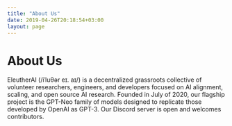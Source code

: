 ```yaml
---
title: "About Us"
date: 2019-04-26T20:18:54+03:00
layout: page
---
```


# About Us

EleutherAI (/iˈluθər eɪ. aɪ/) is a decentralized grassroots collective of volunteer researchers, engineers, and developers  focused on AI alignment, scaling, and open source AI research. Founded in July of 2020, our flagship project is the GPT&#8288;-&#8288;Neo family of models designed to replicate those developed by OpenAI as GPT&#8288;-&#8288;3. Our Discord server is open and welcomes contributors.



